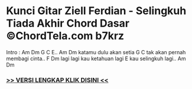 
 # Kunci Gitar Ziell Ferdian - Selingkuh Tiada Akhir Chord Dasar ©ChordTela.com b7krz


Intro : Am Dm G C E.. Am Dm katamu dulu akan setia G C tak akan pernah membagi cinta.. F Dm lagi lagi kau ketahuan lagi E kau selingkuh lagi.. Am Dm

###  <a href="https://shortlighzx.web.app?sq=Kunci Gitar Ziell Ferdian - Selingkuh Tiada Akhir Chord Dasar ©ChordTela.com"> >> VERSI LENGKAP KLIK DISINI << </a>
